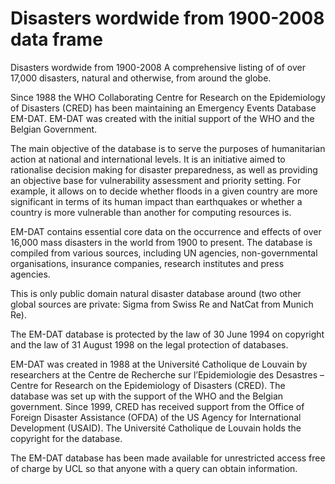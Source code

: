 # Disasters wordwide from 1900-2008 data frame

Disasters wordwide from 1900-2008
A comprehensive listing of of over 17,000 disasters, natural and otherwise, from around the globe.

Since 1988 the WHO Collaborating Centre for Research on the Epidemiology of Disasters (CRED) has been maintaining an Emergency Events Database EM-DAT. EM-DAT was created with the initial support of the WHO and the Belgian Government.

The main objective of the database is to serve the purposes of humanitarian action at national and international levels. It is an initiative aimed to rationalise decision making for disaster preparedness, as well as providing an objective base for vulnerability assessment and priority setting. For example, it allows on to decide whether floods in a given country are more significant in terms of its human impact than earthquakes or whether a country is more vulnerable than another for computing resources is.

EM-DAT contains essential core data on the occurrence and effects of over 16,000 mass disasters in the world from 1900 to present. The database is compiled from various sources, including UN agencies, non-governmental organisations, insurance companies, research institutes and press agencies.

This is only public domain natural disaster database around (two other global sources are private: Sigma from Swiss Re and NatCat from Munich Re).

The EM-DAT database is protected by the law of 30 June 1994 on copyright and the law of 31 August 1998 on the legal protection of databases.

EM-DAT was created in 1988 at the Université Catholique de Louvain by researchers at the Centre de Recherche sur l’Epidemiologie des Desastres – Centre for Research on the Epidemiology of Disasters (CRED). The database was set up with the support of the WHO and the Belgian government. Since 1999, CRED has received support from the Office of Foreign Disaster Assistance (OFDA) of the US Agency for International Development (USAID). The Université Catholique de Louvain holds the copyright for the database.

The EM-DAT database has been made available for unrestricted access free of charge by UCL so that anyone with a query can obtain information.

